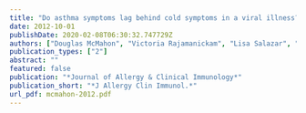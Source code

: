 ```yaml
---
title: "Do asthma symptoms lag behind cold symptoms in a viral illness?"
date: 2012-10-01
publishDate: 2020-02-08T06:30:32.747729Z
authors: ["Douglas McMahon", "Victoria Rajamanickam", "Lisa Salazar", "Ronald Gangnon", "Jim Gern"]
publication_types: ["2"]
abstract: ""
featured: false
publication: "*Journal of Allergy & Clinical Immunology*"
publication_short: "*J Allergy Clin Immunol.*"
url_pdf: mcmahon-2012.pdf
---
```



